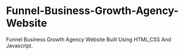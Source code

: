 # Funnel-Business-Growth-Agency-Website
Funnel Business Growth Agency Website Built Using HTML,CSS And Javascript.
